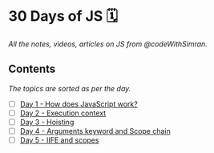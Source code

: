 # 30 Days of JS 🗓

_All the notes, videos, articles on JS from @codeWithSimran._

## Contents

_The topics are sorted as per the day._

- [ ] [Day 1 - How does JavaScript work?](https://github.com/Quadrified/30-Days-of-JS/tree/main/Day%201)
- [ ] [Day 2 - Execution context](https://github.com/Quadrified/30-Days-of-JS/tree/main/Day%202)
- [ ] [Day 3 - Hoisting](https://github.com/Quadrified/30-Days-of-JS/tree/main/Day%203)
- [ ] [Day 4 - Arguments keyword and Scope chain](https://github.com/Quadrified/30-Days-of-JS/tree/main/Day%204)
- [ ] [Day 5 - IIFE and scopes](https://github.com/Quadrified/30-Days-of-JS/tree/main/Day%205)

